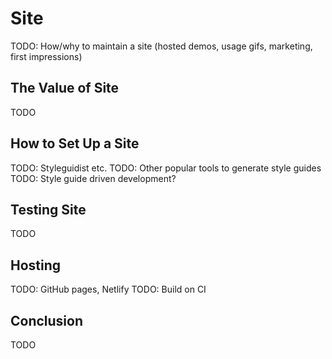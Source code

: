 # Site

TODO: How/why to maintain a site (hosted demos, usage gifs, marketing, first impressions)

## The Value of Site

TODO

## How to Set Up a Site

TODO: Styleguidist etc.
TODO: Other popular tools to generate style guides
TODO: Style guide driven development?

## Testing Site

TODO

## Hosting

TODO: GitHub pages, Netlify
TODO: Build on CI

## Conclusion

TODO
